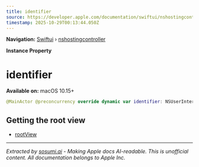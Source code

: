 ```yaml
---
title: identifier
source: https://developer.apple.com/documentation/swiftui/nshostingcontroller/identifier
timestamp: 2025-10-29T00:13:44.050Z
---
```


**Navigation:** [Swiftui](/documentation/swiftui) › [nshostingcontroller](/documentation/swiftui/nshostingcontroller)

**Instance Property**

# identifier

**Available on:** macOS 10.15+

```swift
@MainActor @preconcurrency override dynamic var identifier: NSUserInterfaceItemIdentifier? { get set }
```

## Getting the root view

- [rootView](/documentation/swiftui/nshostingcontroller/rootview)

---

*Extracted by [sosumi.ai](https://sosumi.ai) - Making Apple docs AI-readable.*
*This is unofficial content. All documentation belongs to Apple Inc.*
